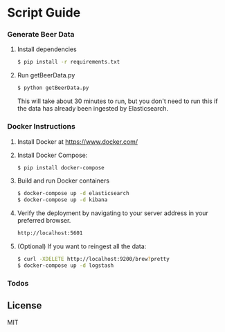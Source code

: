 # Script Guide

### Generate Beer Data
1. Install dependencies
    
    ```sh
    $ pip install -r requirements.txt
    ```

2. Run getBeerData.py

    ```sh
    $ python getBeerData.py
    ```
    
    This will take about 30 minutes to run, but you don't need to run
    this if the data has already been ingested by Elasticsearch.
    
### Docker Instructions

1. Install Docker at https://www.docker.com/

2. Install Docker Compose:
    ```sh
    $ pip install docker-compose
    ```
    
3. Build and run Docker containers
    ```sh
    $ docker-compose up -d elasticsearch 
    $ docker-compose up -d kibana
    ```
    
4. Verify the deployment by navigating to your server address in your preferred browser.
    ```sh
    http://localhost:5601
    ```
    
5. (Optional) If you want to reingest all the data:
    ```sh
    $ curl -XDELETE http://localhost:9200/brew?pretty
    $ docker-compose up -d logstash
    ```

### Todos

License
----

MIT


